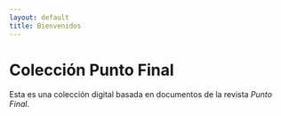 ```yaml
---
layout: default
title: Bienvenidos
---
```


# Colección Punto Final

Esta es una colección digital basada en documentos de la revista *Punto Final*.
